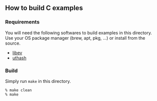 How to build C examples
-----------------------

### Requirements

You will need the following softwares to build examples in this directory.
Use your OS package manager (brew, apt, pkg, ...) or install from the source.

- [libev](http://software.schmorp.de/pkg/libev.html)
- [uthash](https://troydhanson.github.io/uthash/)

### Build

Simply run `make` in this directory.

```
% make clean
% make
```
